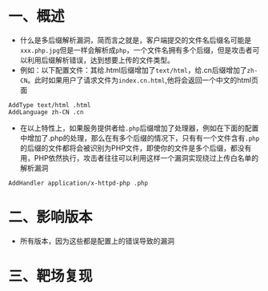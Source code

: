 # 一、概述
* 什么是多后缀解析漏洞，简而言之就是，客户端提交的文件名后缀名可能是`xxx.php.jpg`但是一样会解析成`php`，一个文件名拥有多个后缀，但是攻击者可以利用后缀解析错误，达到想要上传的文件类型。
* 例如：以下配置文件：其给.html后缀增加了`text/html`，给.cn后缀增加了`zh-CN`。此时如果用户了请求文件为`index.cn.html`,他将会返回一个中文的html页面
```
AddType text/html .html
AddLanguage zh-CN .cn
```
* 在以上特性上，如果服务提供者给`.php`后缀增加了处理器，例如在下面的配置中增加了.php的处理，那么在有多个后缀的情况下，只有有一个文件含有`.php`的后缀的文件都将会被识别为PHP文件，即使你的文件是多个后缀，都没有用，PHP依然执行，攻击者往往可以利用这样一个漏洞实现绕过上传白名单的解析漏洞
```
AddHandler application/x-httpd-php .php
```

# 二、影响版本
* 所有版本，因为这些都是配置上的错误导致的漏洞

# 三、靶场复现